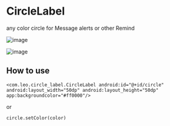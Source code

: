# CircleLabel
any color circle for Message alerts or other Remind

![image](https://github.com/Leolusir/CircleLabel/blob/master/img/1.jpg)      


![image](https://github.com/Leolusir/CircleLabel/blob/master/img/0.png)

How to use
--------------------------------------------------

`<com.leo.circle_label.CircleLabel
        android:id="@+id/circle"
        android:layout_width="50dp"
        android:layout_height="50dp"
        app:backgroundcolor="#ff0000"/>`

or

`circle.setColor(color)`

